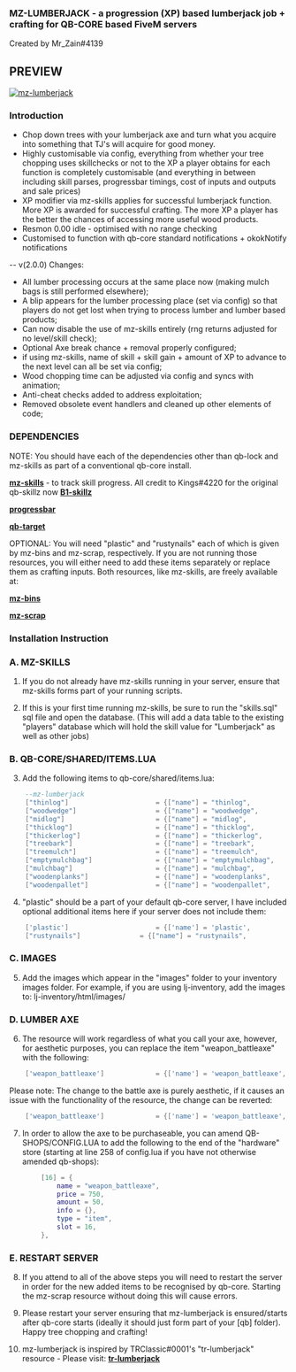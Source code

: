 ### MZ-LUMBERJACK - a progression (XP) based lumberjack job + crafting for QB-CORE based FiveM servers

Created by Mr_Zain#4139

## PREVIEW

[![mz-lumberjack](https://i.imgur.com/sT0yDDO.jpeg)](https://youtu.be/f34kdZCqmIk "mz-lumberjack for FiveM by Mr_Zain#4139")

### Introduction 
- Chop down trees with your lumberjack axe and turn what you acquire into something that TJ's will acquire for good money.
- Highly customisable via config, everything from whether your tree chopping uses skillchecks or not to the XP a player obtains for each function is completely customisable (and everything in between including skill parses, progressbar timings, cost of inputs and outputs and sale prices)
- XP modifier via mz-skills applies for successful lumberjack function. More XP is awarded for successful crafting. The more XP a player has the better the chances of accessing more useful wood products.
- Resmon 0.00 idle - optimised with no range checking
- Customised to function with qb-core standard notifications + okokNotify notifications

-- v(2.0.0) Changes:
- All lumber processing occurs at the same place now (making mulch bags is still performed elsewhere); 
- A blip appears for the lumber processing place (set via config) so that players do not get lost when trying to process lumber and lumber based products;
- Can now disable the use of mz-skills entirely (rng returns adjusted for no level/skill check);
- Optional Axe break chance + removal properly configured;
- if using mz-skills, name of skill + skill gain + amount of XP to advance to the next level can all be set via config;
- Wood chopping time can be adjusted via config and syncs with animation;
- Anti-cheat checks added to address exploitation; 
- Removed obsolete event handlers and cleaned up other elements of code;

### DEPENDENCIES

NOTE: You should have each of the dependencies other than qb-lock and mz-skills as part of a conventional qb-core install.

**[mz-skills](https://github.com/MrZainRP/mz-skills)** - to track skill progress. All credit to Kings#4220 for the original qb-skillz now **[B1-skillz](https://github.com/Burn-One-Studios/B1-skillz)**

**[progressbar](https://github.com/qbcore-framework/progressbar)**

**[qb-target](https://github.com/qbcore-framework/qb-target)**

OPTIONAL: You will need "plastic" and "rustynails" each of which is given by mz-bins and mz-scrap, respectively. If you are not running those resources, you will either need to add these items separately or replace them as crafting inputs. Both resources, like mz-skills, are freely available at:

**[mz-bins](https://github.com/MrZainRP/mz-bins)**

**[mz-scrap](https://github.com/MrZainRP/mz-scrap)**

### Installation Instruction

### A. MZ-SKILLS

1. If you do not already have mz-skills running in your server, ensure that mz-skills forms part of your running scripts. 

2. If this is your first time running mz-skills, be sure to run the "skills.sql" sql file and open the database. (This will add a data table to the existing "players" database which will hold the skill value for "Lumberjack" as well as other jobs)

### B. QB-CORE/SHARED/ITEMS.LUA

3. Add the following items to qb-core/shared/items.lua:

```lua
	--mz-lumberjack
	["thinlog"] 		 	 	 	 = {["name"] = "thinlog",           			["label"] = "Thin Pine Log",	 		["weight"] = 700, 		["type"] = "item", 		["image"] = "thinlog.png", 				["unique"] = false, 	["useable"] = false, 	["shouldClose"] = false,   ["combinable"] = nil,   ["description"] = "A freshly cut thin log of pine."},
    ["woodwedge"] 		 	 	 	 = {["name"] = "woodwedge",           			["label"] = "Log Wedge", 				["weight"] = 350,		["type"] = "item", 		["image"] = "woodwedge.png", 			["unique"] = false, 	["useable"] = false, 	["shouldClose"] = false,   ["combinable"] = nil,   ["description"] = "A wedge of a tree log, freshly cut and smelling like the forest."},
	["midlog"] 		 	 	 	 	 = {["name"] = "midlog",           				["label"] = "Medium Pine Log",	 		["weight"] = 1200,		["type"] = "item", 		["image"] = "midlog.png", 				["unique"] = false, 	["useable"] = false, 	["shouldClose"] = false,   ["combinable"] = nil,   ["description"] = "A medium weighted log of pine."},
	["thicklog"] 		 	 	 	 = {["name"] = "thicklog",           			["label"] = "Thick Pine Log",	 		["weight"] = 1550,		["type"] = "item", 		["image"] = "thicklog.png", 			["unique"] = false, 	["useable"] = false, 	["shouldClose"] = false,   ["combinable"] = nil,   ["description"] = "A thick, dense log of pine."},
    ["thickerlog"] 			 	 	 = {["name"] = "thickerlog", 					["label"] = "Thicker Pine Log", 		["weight"] = 2200, 		["type"] = "item", 		["image"] = "thickerlog.png", 			["unique"] = false, 	["useable"] = false, 	["shouldClose"] = false,   ["combinable"] = nil,   ["description"] = "The thickest cut of pine achievable with a hand axe."},
	["treebark"] 		 	 		 = {["name"] = "treebark",           			["label"] = "Tree Bark",	 			["weight"] = 200, 		["type"] = "item", 		["image"] = "treebark.png", 			["unique"] = false, 	["useable"] = false, 	["shouldClose"] = false,   ["combinable"] = nil,   ["description"] = "Wooden bark stripped away from what looks like a pine tree."},
    ["treemulch"] 		 	 	 	 = {["name"] = "treemulch",           			["label"] = "Wooden Mulch", 			["weight"] = 200,		["type"] = "item", 		["image"] = "treemulch.png", 			["unique"] = false, 	["useable"] = false, 	["shouldClose"] = false,   ["combinable"] = nil,   ["description"] = "An array of roughly cut wooden chunks for pulping purposes."},
	["emptymulchbag"] 		 	 	 = {["name"] = "emptymulchbag",           		["label"] = "Empty Mulch Bag",	 		["weight"] = 200,		["type"] = "item", 		["image"] = "emptymulchbag.png", 		["unique"] = false, 	["useable"] = false, 	["shouldClose"] = false,   ["combinable"] = nil,   ["description"] = "A tough and durable bag capable of holding many kilograms of product."},
	["mulchbag"] 		 	 	 	 = {["name"] = "mulchbag",           			["label"] = "Bag of Mulch",	 			["weight"] = 1200,		["type"] = "item", 		["image"] = "mulchbag.png", 			["unique"] = false, 	["useable"] = false, 	["shouldClose"] = false,   ["combinable"] = nil,   ["description"] = "A tough and heavy bag of tree mulch, ready to be sold."},
	["woodenplanks"] 		 	 	 = {["name"] = "woodenplanks",           		["label"] = "Wooden Planks",	 		["weight"] = 1100,		["type"] = "item", 		["image"] = "woodenplanks.png", 		["unique"] = false, 	["useable"] = true, 	["shouldClose"] = false,   ["combinable"] = nil,   ["description"] = "A bundle of 4x2 wooden planks with a variety of residential and commercial purposes."},
    ["woodenpallet"] 			 	 = {["name"] = "woodenpallet", 					["label"] = "Wooden Pallet", 			["weight"] = 1000, 		["type"] = "item", 		["image"] = "woodenpallet.png", 		["unique"] = false, 	["useable"] = false, 	["shouldClose"] = false,   ["combinable"] = nil,   ["description"] = "A sturdy pallet used in storage facilities in order for forklifts to move goods around a warehouse."},
```

4. "plastic" should be a part of your default qb-core server, I have included optional additional items here if your server does not include them:

```lua
	['plastic'] 					 = {['name'] = 'plastic', 			  	  	  	['label'] = 'Plastic', 					['weight'] = 100, 		['type'] = 'item', 		['image'] = 'plastic.png', 				['unique'] = false, 	['useable'] = false, 	['shouldClose'] = false,   ['combinable'] = nil,   ['description'] = 'A neat piece which has been recycled. Plastic has a number of uses, what will you do with this?'},
	["rustynails"]         	 	 = {["name"] = "rustynails",         		["label"] = "Rusted Nails",    			["weight"] = 150,       ["type"] = "item",      ["image"] = "rustynails.png",     		["unique"] = false,     ["useable"] = true,     ["shouldClose"] = true,    ["combinable"] = nil,   ["description"] = "A collection of nails that have seen better days... Perhaps they can be cleaned?"},
```

### C. IMAGES

5. Add the images which appear in the "images" folder to your inventory images folder. For example, if you are using lj-inventory, add the images to: lj-inventory/html/images/

### D. LUMBER AXE

6. The resource will work regardless of what you call your axe, however, for aesthetic purposes, you can replace the item "weapon_battleaxe" with the following:

```lua
	['weapon_battleaxe'] 			 = {['name'] = 'weapon_battleaxe', 		 	  	['label'] = 'Lumber Axe', 				['weight'] = 1000, 		['type'] = 'weapon', 	['ammotype'] = nil,						['image'] = 'weapon_battleaxe.png', 	['unique'] = true, 		['useable'] = false, 	['description'] = 'A large broad-bladed axe used in ancient warfare'},
```

Please note: The change to the battle axe is purely aesthetic, if it causes an issue with the functionality of the resource, the change can be reverted:

```lua
    ['weapon_battleaxe'] 			 = {['name'] = 'weapon_battleaxe', 		 	  	['label'] = 'Battle Axe', 				['weight'] = 1000, 		['type'] = 'weapon', 	['ammotype'] = nil,						['image'] = 'weapon_battleaxe.png', 	['unique'] = true, 		['useable'] = false, 	['description'] = 'A large broad-bladed axe used in ancient warfare'},
```

7. In order to allow the axe to be purchaseable, you can amend QB-SHOPS/CONFIG.LUA to add the following to the end of the "hardware" store (starting at line 258 of config.lua if you have not otherwise amended qb-shops):

```lua
        [16] = {
            name = "weapon_battleaxe",
            price = 750,
            amount = 50,
            info = {},
            type = "item",
            slot = 16,
        },
```

### E. RESTART SERVER

8. If you attend to all of the above steps you will need to restart the server in order for the new added items to be recognised by qb-core. Starting the mz-scrap resource without doing this will cause errors. 

9. Please restart your server ensuring that mz-lumberjack is ensured/starts after qb-core starts (ideally it should just form part of your [qb] folder). Happy tree chopping and crafting!

10. mz-lumberjack is inspired by TRClassic#0001's "tr-lumberjack" resource - Please visit: **[tr-lumberjack](https://github.com/trclassic92/tr-lumberjack)**
